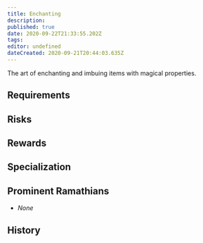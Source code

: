 ```yaml
---
title: Enchanting
description: 
published: true
date: 2020-09-22T21:33:55.202Z
tags: 
editor: undefined
dateCreated: 2020-09-21T20:44:03.635Z
---
```


The art of enchanting and imbuing items with magical properties. 

## Requirements

## Risks

## Rewards

## Specialization

## Prominent Ramathians

- *None*

## History

